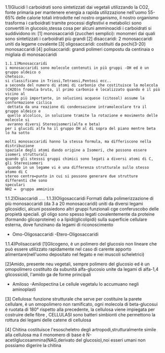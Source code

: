 
1.1)Glucidi
	I carboidrati sono sintetizzati dai vegetali utilizzando la CO2, fonte primaria per 
	mantenere energia a rapida utilizzazione nell'uomo
	55-65% delle calorie totali introdotte nel nostro organismo, il nostro organismo 
	trasforma i carboidrati tramite processi digfestivi e metabolici sono convertiti in 
	glucosio,stessa cosa per alcuni amminoacidi
	i carboidrati si suddividono in:
	 [1] monosaccaridi (zuccheri semplici): monomeri dai quali sono sintetizzati i 
	carboidrati più grandi
	 [2] disaccaridi: 2 monosaccaridi uniti da legame covalente
	 [3] oligosaccaridi: costituiti da pochi(3-20) monosaccaridi
	 [4] polisaccaridi: grandi polimeri compostu da centinaia o migliaia di monosaccaridi

	1.1.1)Monosaccaridi
	i monosaccaridi sono molecole contenuti in più gruppi -OH ed è un gruppo aldeico o 
	chetoico.
	si classificano in Triosi,Tetraosi,Pentosi ecc..
	a seconda del numero di atomi di carbonio che costituisce la molecola
	(CH2O)n fromula bruta, il primo carbonio è localizzato quando è il più vicino al 
	gruppo più importante, in soluzioni acquose (citosol) assume la conformazione ciclica
	 dettata da una reazione di condensazione intramolecolare tra il gruppo aldeico e 
	 quello alcolico, in soluzione tramite la rotazione e movimento delle molecole si 
	 avranno diversi Stereoisomeri(alfa e beta)
	per i glucidi alfa ha il gruppo OH al di sopra del piano mentre beta lo ha sotto

	molti monosaccaridi hanno la stessa formula, ma differiscono nella distribuzione 
	spaziale degli atomi dando origine a Isomeri, che possono essere isomeri strutturali
	quando gli stesssi gruppi chimici sono legati a diversi atomi di C, gli Stereoisomeri
	 quando in un legame vi è una differenza strutturale sullo stesso atomo di C		
	stereo centro=punto in cui si possono generare due strutture differenti che sono 
	speculari
	NH2 =  gruppo amminico

1.1.2)Disaccaridi
.....
1.1.3)Oligosaccaridi
Formati dalla polimerizzazione di più monosaccaridi (da 3 a 20 monosaccaridi) uniti da diversi legami glicosidici, alcuni possiedono altri gruppi funzionali cge conferuscobo delle propietà speciali. gli oligo sono spesso legati covalentemente da proteine (formando glicoproteine) o a lipidi(glicolipidi) sulla superficie cellulare esterna, dove funzinano da legami di riconoscimento
- Omo-Oligosaccaridi
-Etero-Oligosaccaridi

1.1.4)Polisaccaridi
[1]Glicogeno, è un polimero del glucosio non lineare che può essere utilizzato rapidamente nel caso di carente apporto alimentare(nell'uomo depositato nel fegato e nei muscoli scheletrici)

[2]Amido, presente neu vegetali, sempre polimero del glucosio ed è un omopolimero costituito da subunità alfa-glucosio unite da legami di alfa-1,4 glicossicidi, l'amido ga de forme principali
- Amiloso
-Amilopectina
Le cellule vegetalu lo accumuano negli aminoplasti

[3] Cellulosa: funzione strutturale che serve per costituire la parete cellulare, è un omopolimero non ramificato, ogni molecola di beta-glucosui è ruotata di 180° rispetto alla precedente, la cellulosa viene impiegata per costruire delle fibre , CELLULASI sono batteri simbionti che permettono la rottura dei legami delle catene di cellulosa 

[4] Chitina costituisce l'esoscheletro degli artropodi,strutturalmente simile alla cellulosa ma il monomero di base è N-acetilglucosammina(NAG,derivato del glucosio),noi esseri umani non possiamo digerire la chitina
